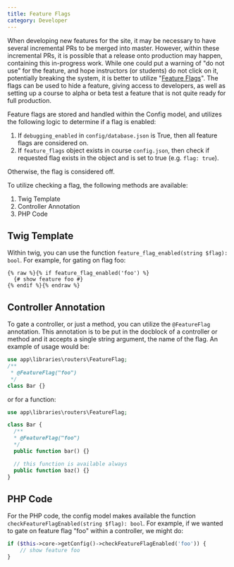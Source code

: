 ```yaml
---
title: Feature Flags
category: Developer
---
```


When developing new features for the site, it may be necessary to have several incremental PRs
to be merged into master. However, within these incremental PRs, it is possible that a release
onto production may happen, containing this in-progress work. While one could put a warning
of "do not use" for the feature, and hope instructors (or students) do not click on it, potentially
breaking the system, it is better to utilize "[Feature Flags](https://en.wikipedia.org/wiki/Feature_toggle)".
The flags can be used to hide a feature, giving access to developers, as well as setting up a
course to alpha or beta test a feature that is not quite ready for full production.

Feature flags are stored and handled within the Config model, and utilizes the following logic
to determine if a flag is enabled:

1. If `debugging_enabled` in `config/database.json` is True, then all feature flags are considered on.
1. If `feature_flags` object exists in course `config.json`, then check if requested flag exists in the object
and is set to true (e.g. `flag: true`).

Otherwise, the flag is considered off.

To utilize checking a flag, the following methods are available:

1. Twig Template
2. Controller Annotation
3. PHP Code

## Twig Template

Within twig, you can use the function `feature_flag_enabled(string $flag): bool`. For example, for
gating on flag foo:

```twig
{% raw %}{% if feature_flag_enabled('foo') %}
  {# show feature foo #}
{% endif %}{% endraw %}
```

## Controller Annotation

To gate a controller, or just a method, you can utilize the `@FeatureFlag` annotation. This annotation
is to be put in the docblock of a controller or method and it accepts a single string argument, the
name of the flag. An example of usage would be:

```php
use app\libraries\routers\FeatureFlag;
/**
 * @FeatureFlag("foo")
 */
class Bar {}
```

or for a function:

```php
use app\libraries\routers\FeatureFlag;

class Bar {
  /**
  * @FeatureFlag("foo")
  */
  public function bar() {}

  // this function is available always
  public function baz() {}
}
```

## PHP Code

For the PHP code, the config model makes available the function
`checkFeatureFlagEnabled(string $flag): bool`. For example, if we wanted to gate on feature flag "foo" within
a controller, we might do:

```php
if ($this->core->getConfig()->checkFeatureFlagEnabled('foo')) {
    // show feature foo
}
```

